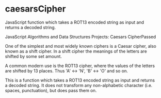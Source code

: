 # caesarsCipher
JavaScript function which takes a ROT13 encoded string as input and returns a decoded string.

JavaScript Algorithms and Data Structures Projects: Caesars CipherPassed

One of the simplest and most widely known ciphers is a Caesar cipher, also known as a shift cipher. In a shift cipher the meanings of the letters are shifted by some set amount.

A common modern use is the ROT13 cipher, where the values of the letters are shifted by 13 places. Thus 'A' ↔ 'N', 'B' ↔ 'O' and so on.

This is a function which takes a ROT13 encoded string as input and returns a decoded string. It does not transform any non-alphabetic character (i.e. spaces, punctuation), but does pass them on.
